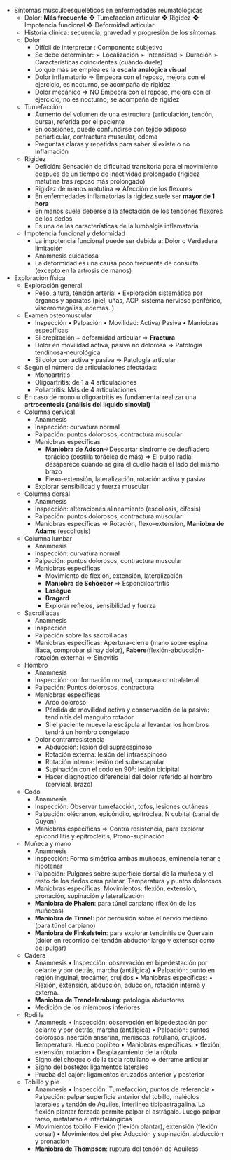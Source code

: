 - Síntomas musculoesqueléticos en enfermedades reumatológicas
    - Dolor: **Más frecuente** ❖ Tumefacción articular ❖ Rigidez ❖ Impotencia funcional ❖ Deformidad articular
    - Historia clínica: secuencia, gravedad y progresión de los síntomas
    - Dolor
        - Difícil de interpretar : Componente subjetivo
        - Se debe determinar: ➢ Localización ➢ Intensidad ➢ Duración ➢ Características coincidentes (cuándo duele)
        - Lo que más se emplea es la **escala analógica visual**
        - Dolor inflamatorio ⇒ Empeora con el reposo, mejora con el ejercicio, es nocturno, se acompaña de rigidez
        - Dolor mecánico ⇒ NO Empeora con el reposo, mejora con el ejercicio, no es nocturno, se acompaña de rigidez
    - Tumefacción
        - Aumento del volumen de una estructura (articulación, tendón, bursa), referida por el paciente
        - En ocasiones, puede confundirse con tejido adiposo periarticular, contractura muscular, edema
        - Preguntas claras y repetidas para saber si existe o no inflamación
    - Rigidez
        - Defición: Sensación de dificultad transitoria para el movimiento después de un tiempo de inactividad prolongado (rigidez matutina tras reposo más prolongado)
        - Rigidez de manos matutina ⇒ Afección de los flexores
        - En enfermedades inflamatorias la rigidez suele ser **mayor de 1 hora**
        - En manos suele deberse a la afectación de los tendones flexores de los dedos
        - Es una de las características de la lumbalgia inflamatoria
    - Impotencia funcional y deformidad
        - La impotencia funcional puede ser debida a: Dolor o Verdadera limitación
        - Anamnesis cuidadosa
        - La deformidad es una causa poco frecuente de consulta (excepto en la artrosis de manos)
- Exploración física
    - Exploración general
        - Peso, altura, tensión arterial • Exploración sistemática por órganos y aparatos (piel, uñas, ACP, sistema nervioso periférico, visceromegalias, edemas..)
    - Examen osteomuscular
        - Inspección • Palpación • Movilidad: Activa/ Pasiva • Maniobras específicas
        - Si crepitación + deformidad articular ⇒ **Fractura**
        - Dolor en movilidad activa, pasiva no dolorosa ⇒ Patología tendinosa-neurológica
        - Si dolor con activa y pasiva ⇒ Patología articular
    - Según el número de articulaciones afectadas:
        - Monoartritis
        - Oligoartritis: de 1 a 4 articulaciones
        - Poliartritis: Más de 4 articulaciones
    - En caso de mono u oligoartritis es fundamental realizar una **artrocentesis (análisis del líquido sinovial)**
    - Columna cervical
        - Anamnesis
        - Inspección: curvatura normal
        - Palpación: puntos dolorosos, contractura muscular
        - Maniobras específicas
            - **Maniobra de Adson**→Descartar síndrome de desfiladero torácico (costilla torácica de más) ⇒ El pulso radial desaparece cuando se gira el cuello hacia el lado del mismo brazo
            - Flexo-extensión, lateralización, rotación activa y pasiva
        - Explorar sensibilidad y fuerza muscular
    - Columna dorsal
        - Anamnesis
        - Inspección: alteraciones alineamiento (escoliosis, cifosis)
        - Palpación: puntos dolorosos, contractura muscular
        - Maniobras específicas ⇒ Rotación, flexo-extensión, **Maniobra de Adams** (escoliosis)
    - Columna lumbar
        - Anamnesis
        - Inspección: curvatura normal
        - Palpación: puntos dolorosos, contractura muscular
        - Maniobras específicas
            - Movimiento de flexión, extensión, lateralización
            - **Maniobra de Schöeber** ⇒ Espondiloartritis
            - **Lasègue**
            - **Bragard**
            - Explorar reflejos, sensibilidad y fuerza
    - Sacroilíacas
        - Anamnesis
        - Inspección
        - Palpación sobre las sacroiliacas
        - Maniobras específicas: Apertura-cierre (mano sobre espina ilíaca, comprobar si hay dolor), **Fabere**(flexión-abducción-rotación externa) ⇒ Sinovitis
    - Hombro
        - Anamnesis
        - Inspección: conformación normal, compara contralateral
        - Palpación: Puntos dolorosos, contractura
        - Maniobras específicas
            - Arco doloroso
            - Pérdida de movilidad activa y conservación de la pasiva: tendinitis del manguito rotador
            - Si el paciente mueve la escápula al levantar los hombros tendrá un hombro congelado
        - Dolor contrarresistencia
            - Abducción: lesión del supraespinoso
            - Rotación externa: lesión del infraespinoso
            - Rotación interna: lesión del subescapular
            - Supinación con el codo en 90º: lesión bicipital
            - Hacer diagnóstico diferencial del dolor referido al hombro (cervical, brazo)
    - Codo
        - Anamnesis
        - Inspección: Observar tumefacción, tofos, lesiones cutáneas
        - Palpación: olécranon, epicóndilo, epitróclea, N cubital (canal de Guyon)
        - Maniobras específicas ⇒ Contra resistencia, para explorar epicondilitis y epitrocleitis, Prono-supinación
    - Muñeca y mano
        - Anamnesis
        - Inspección: Forma simétrica ambas muñecas, eminencia tenar e hipotenar
        - Palpación: Pulgares sobre superficie dorsal de la muñeca y el resto de los dedos cara palmar, Temperatura y puntos dolorosos
        - Maniobras específicas: Movimientos: flexión, extensión, pronación, supinación y lateralización
        - **Maniobra de Phalen**: para túnel carpiano (flexión de las muñecas)
        - **Maniobra de Tinnel**: por percusión sobre el nervio mediano (para túnel carpiano)
        - **Maniobra de Finkelstein**: para explorar tendinitis de Quervain (dolor en recorrido del tendón abductor largo y extensor corto del pulgar)
    - Cadera
        - Anamnesis • Inspección: observación en bipedestación por delante y por detrás, marcha (antálgica) • Palpación: punto en región inguinal, trocánter, crujidos • Maniobras específicas: • Flexión, extensión, abducción, aducción, rotación interna y externa.
        - **Maniobra de Trendelemburg**: patología abductores
        - Medición de los miembros inferiores.
    - Rodilla
        - Anamnesis • Inspección: observación en bipedestación por delante y por detrás, marcha (antálgica) • Palpación: puntos dolorosos inserción anserina, meniscos, rotuliano, crujidos. Temperatura. Hueco poplíteo • Maniobras específicas: • flexión, extensión, rotación • Desplazamiento de la rótula
        - Signo del choque o de la tecla rotuliano ⇒ derrame articular
        - Signo del bostezo: ligamentos laterales
        - Prueba del cajón: ligamentos cruzados anterior y posterior
    - Tobillo y pie
        - Anamnesis • Inspección: Tumefacción, puntos de referencia • Palpación: palpar superficie anterior del tobillo, maléolos laterales y tendón de Aquiles, interlinea tibioastragalina. La flexión plantar forzada permite palpar el astrágalo. Luego palpar tarso, metatarso e interfalángicas
        - Movimientos tobillo: Flexión (flexión plantar), extensión (flexión dorsal) • Movimientos del pie: Aducción y supinación, abducción y pronación
        - **Maniobra de Thompson**: ruptura del tendón de Aquiless